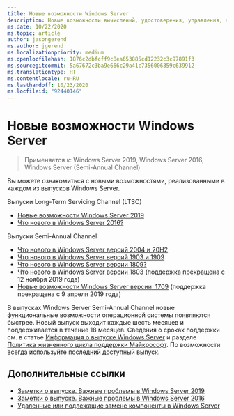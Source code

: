 ```yaml
---
title: Новые возможности Windows Server
description: Новые возможности вычислений, удостоверения, управления, автоматизации, сетей, безопасности, хранения.
ms.date: 10/22/2020
ms.topic: article
author: jasongerend
ms.author: jgerend
ms.localizationpriority: medium
ms.openlocfilehash: 1876c2dbfcff9c8ea653885cd12232c3c97891f3
ms.sourcegitcommit: 5a67672c3ba9e666c29a41c7356006359c639912
ms.translationtype: HT
ms.contentlocale: ru-RU
ms.lasthandoff: 10/23/2020
ms.locfileid: "92440146"
---
```

# <a name="whats-new-in-windows-server"></a>Новые возможности Windows Server

> Применяется к: Windows Server 2019, Windows Server 2016, Windows Server (Semi-Annual Channel)

Вы можете ознакомиться с новыми возможностями, реализованными в каждом из выпусков Windows Server.

Выпуски Long-Term Servicing Channel (LTSC)

- [Новые возможности Windows Server 2019](../get-started-19/whats-new-19.md)
- [Что нового в Windows Server 2016?](whats-new-in-windows-server-2016.md)

Выпуски Semi-Annual Channel

- [Что нового в Windows Server версий 2004 и 20H2](whats-new-in-windows-server-2004.md)
- [Что нового в Windows Server версий 1903 и 1909](../get-started-19/whats-new-in-windows-server-1903-1909.md)
- [Что нового в Windows Server версии 1809?](whats-new-in-windows-server-1809.md)
- [Что нового в Windows Server версии 1803](whats-new-in-windows-server-1803.md) (поддержка прекращена с 12 ноября 2019 года)
- [Новые возможности Windows Server версии  1709](whats-new-in-windows-server-1709.md) (поддержка прекращена с 9 апреля 2019 года)

В выпусках Windows Server Semi-Annual Channel новые функциональные возможности операционной системы появляются быстрее. Новый выпуск выходит каждые шесть месяцев и поддерживается в течение 18 месяцев. Сведения о сроках поддержки см. в статье [Информация о выпуске Windows Server](windows-server-release-info.md) и разделе [Политика жизненного цикла поддержки Майкрософт](https://support.microsoft.com/lifecycle). По возможности всегда используйте последний доступный выпуск.

## <a name="additional-references"></a>Дополнительные ссылки

- [Заметки о выпуске. Важные проблемы в Windows Server 2019](../get-started-19/rel-notes-19.md)
- [Заметки о выпуске. Важные проблемы в Windows Server 2016](Windows-Server-2016-GA-Release-Notes.md)
- [Удаленные или подлежащие замене компоненты в Windows Server](../get-started-19/removed-features.md)